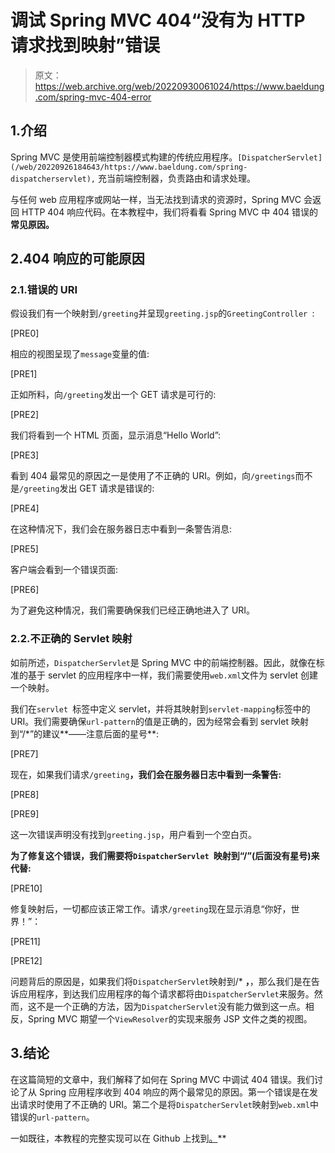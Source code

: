# 调试 Spring MVC 404“没有为 HTTP 请求找到映射”错误

> 原文：<https://web.archive.org/web/20220930061024/https://www.baeldung.com/spring-mvc-404-error>

## 1.介绍

Spring MVC 是使用前端控制器模式构建的传统应用程序。`[DispatcherServlet](/web/20220926184643/https://www.baeldung.com/spring-dispatcherservlet),` 充当前端控制器，负责路由和请求处理。

与任何 web 应用程序或网站一样，当无法找到请求的资源时，Spring MVC 会返回 HTTP 404 响应代码。在本教程中，我们将看看 Spring MVC 中 404 错误的**常见原因。**

## 2.404 响应的可能原因

### 2.1.错误的 URI

假设我们有一个映射到`/greeting`并呈现`greeting.jsp`的`GreetingController `:

[PRE0]

相应的视图呈现了`message`变量的值:

[PRE1]

正如所料，向`/greeting`发出一个 GET 请求是可行的:

[PRE2]

我们将看到一个 HTML 页面，显示消息“Hello World”:

[PRE3]

看到 404 最常见的原因之一是使用了不正确的 URI。例如，向`/greetings`而不是`/greeting`发出 GET 请求是错误的:

[PRE4]

在这种情况下，我们会在服务器日志中看到一条警告消息:

[PRE5]

客户端会看到一个错误页面:

[PRE6]

为了避免这种情况，我们需要确保我们已经正确地进入了 URI。

### 2.2.不正确的 Servlet 映射

如前所述，`DispatcherServlet`是 Spring MVC 中的前端控制器。因此，就像在标准的基于 servlet 的应用程序中一样，我们需要使用`web.xml`文件为 servlet 创建一个映射。

我们在`servlet `标签中定义 servlet，并将其映射到`servlet-mapping`标签中的 URI。我们需要确保`url-pattern`的值是正确的，因为经常会看到 servlet 映射到“/*”的建议**——注意后面的星号**:

[PRE7]

现在，如果我们请求`/greeting`**，我们会在服务器日志中看到一条警告:**

[PRE8]

[PRE9]

这一次错误声明没有找到`greeting.jsp`，用户看到一个空白页。

**为了修复这个错误，我们需要将`DispatcherServlet `映射到“/”(后面没有星号)来代替:**

[PRE10]

修复映射后，一切都应该正常工作。请求`/greeting`现在显示消息“你好，世界！”：

[PRE11]

[PRE12]

问题背后的原因是，如果我们将`DispatcherServlet`映射到/* **，**，那么我们是在告诉应用程序，到达我们应用程序的每个请求都将由`DispatcherServlet`来服务。然而，这不是一个正确的方法，因为`DispatcherServlet`没有能力做到这一点。相反，Spring MVC 期望一个`ViewResolver`的实现来服务 JSP 文件之类的视图。

## 3.结论

在这篇简短的文章中，我们解释了如何在 Spring MVC 中调试 404 错误。我们讨论了从 Spring 应用程序收到 404 响应的两个最常见的原因。第一个错误是在发出请求时使用了不正确的 URI。第二个是将`DispatcherServlet`映射到`web.xml`中错误的`url-pattern`。

一如既往，本教程的完整实现可以在 Github 上找到[。](https://web.archive.org/web/20220926184643/https://github.com/eugenp/tutorials/tree/master/spring-web-modules/spring-mvc-xml-2)**